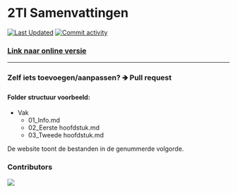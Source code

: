 # 2TI Samenvattingen
[<img alt="Last Updated" src="https://img.shields.io/github/last-commit/quinten-bosch/2ti-samenvattingen?label=Last%20updated">](https://2ti.quintenbosch.be/)
[<img alt="Commit activity" src="https://img.shields.io/github/commit-activity/m/quinten-bosch/2ti-samenvattingen">](https://2ti.quintenbosch.be/)
### [Link naar online versie](https://2ti.quintenbosch.be/)
---

### Zelf iets toevoegen/aanpassen? 🡺 Pull request 

#### Folder structuur voorbeeld:
- Vak
	- 01_Info.md
	- 02_Eerste hoofdstuk.md
	- 03_Tweede hoofdstuk.md

De website toont de bestanden in de genummerde volgorde.

### Contributors
<a href="https://github.com/quinten-bosch/2ti-samenvattingen/graphs/contributors">
  <img src="https://contrib.rocks/image?repo=quinten-bosch/2ti-samenvattingen" />
</a>
